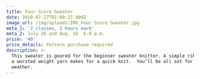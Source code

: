 ```yaml
---
title: Four Score Sweater
date: 2018-07-27T01:00:17.000Z
image_url: /img/uploads/IMG_Four Score Sweater.jpg
meta_1: '2 classes, 2 hours each'
meta_2: July 26 and Aug. 16  6-8 p.m.
price: '40'
price_details: Pattern purchase required
description: >-
  This sweater is geared for the beginner sweater knitter. A simple rib knit in
  a worsted weight yarn makes for a quick knit.  You’ll be all set for cold
  weather.
---
```



